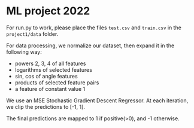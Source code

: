 # ML project 2022

For run.py to work, please place the files `test.csv` and `train.csv` in the `project1/data` folder.

For data processing, we normalize our dataset, then expand it in the following way:
- powers 2, 3, 4 of all features
- logarithms of selected features
- sin, cos of angle features
- products of selected feature pairs
- a feature of constant value 1

We use an MSE Stochastic Gradient Descent Regressor. At each iteration, we clip the predictions to [-1, 1].

The final predictions are mapped to 1 if positive(>0), and -1 otherwise.